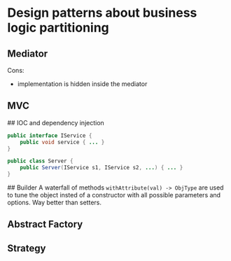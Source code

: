 # Design patterns about business logic partitioning

## Mediator
Cons:
 - implementation is hidden inside the mediator



## MVC

## IOC and dependency injection
```java
public interface IService {
    public void service { ... }
}
```

```java
public class Server {
    public Server(IService s1, IService s2, ...) { ... }
}
```

## Builder
A waterfall of methods `withAttribute(val) -> ObjType` are used to tune the object insted of a constructor with all possible parameters and options.
Way better than setters.

## Abstract Factory

## Strategy

